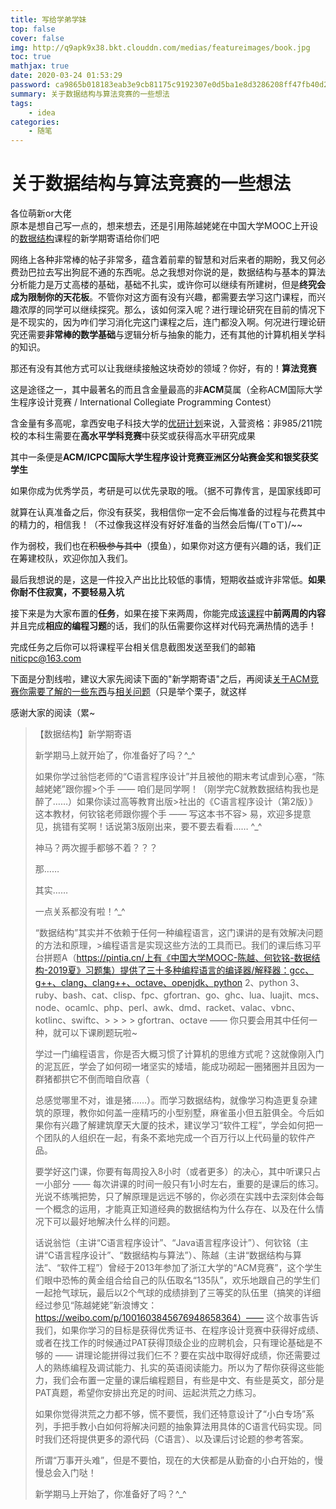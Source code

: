 ```yaml
---
title: 写给学弟学妹
top: false
cover: false
img: http://q9apk9x38.bkt.clouddn.com/medias/featureimages/book.jpg
toc: true
mathjax: true
date: 2020-03-24 01:53:29
password: ca9865b018183eab3e9cb81175c9192307e0d5ba1e8d3286208ff47fb40d24ae
summary: 关于数据结构与算法竞赛的一些想法
tags:
    - idea
categories:
    - 随笔
---
```

# 关于数据结构与算法竞赛的一些想法  
各位萌新or大佬  
原本是想自己写一点的，想来想去，还是引用陈越姥姥在中国大学MOOC上开设的[数据结构](https://www.icourse163.org/course/ZJU-93001)课程的新学期寄语给你们吧

网络上各种非常棒的帖子非常多，蕴含着前辈的智慧和对后来者的期盼，我又何必费劲巴拉去写出狗屁不通的东西呢。总之我想对你说的是，数据结构与基本的算法分析能力是万丈高楼的基础，基础不扎实，或许你可以继续有所建树，但是**终究会成为限制你的天花板**。不管你对这方面有没有兴趣，都需要去学习这门课程，而兴趣浓厚的同学可以继续探究。那么，该如何深入呢？进行理论研究在目前的情况下是不现实的，因为咋们学习消化完这门课程之后，连门都没入啊。何况进行理论研究还需要**非常棒的数学基础**与逻辑分析与抽象的能力，还有其他的计算机相关学科的知识。

那还有没有其他方式可以让我继续接触这块奇妙的领域？你好，有的！**算法竞赛** 

这是途径之一，其中最著名的而且含金量最高的非**ACM**莫属（全称ACM国际大学生程序设计竞赛 / International Collegiate Programming Contest）

含金量有多高呢，拿西安电子科技大学的[优研计划](https://cs.xidian.edu.cn/html/notice/2108.html)来说，入营资格：非985/211院校的本科生需要在**高水平学科竞赛**中获奖或获得高水平研究成果

其中一条便是**ACM/ICPC国际大学生程序设计竞赛亚洲区分站赛金奖和银奖获奖学生**

如果你成为优秀学员，考研是可以优先录取的哦。（据不可靠传言，是国家线即可

就算在认真准备之后，你没有获奖，我相信你一定不会后悔准备的过程与花费其中的精力的，相信我！（不过像我这样没有好好准备的当然会后悔/(ㄒoㄒ)/~~

作为弱校，我们也在~~积极参与其中~~（摸鱼），如果你对这方便有兴趣的话，我们正在筹建校队，欢迎你加入我们。

最后我想说的是，这是一件投入产出比比较低的事情，短期收益或许非常低。**如果你耐不住寂寞，不要轻易入坑**

接下来是为大家布置的**任务**，如果在接下来两周，你能完成[该课程](https://www.icourse163.org/course/ZJU-93001)中**前两周的内容**并且完成**相应的编程习题**的话，我们的队伍需要你这样对代码充满热情的选手！

完成任务之后你可以将课程平台相关信息截图发送至我们的邮箱 niticpc@163.com

下面是分割线啦，建议大家先阅读下面的"新学期寄语"之后，再阅读[关于ACM竞赛你需要了解的一些东西](https://zhuanlan.zhihu.com/p/29598587)与[相关问题](https://www.zhihu.com/question/68073393)（只是举个栗子，就这样

感谢大家的阅读（累~

> 【数据结构】新学期寄语
> 
> 新学期马上就开始了，你准备好了吗？^_^
> 
> 如果你学过翁恺老师的“C语言程序设计”并且被他的期末考试虐到心塞，“陈越姥姥”跟你握>个手 —— 咱们是同学啊！（刚学完C就教数据结构我也是醉了……）如果你读过高等教育出版>社出的《C语言程序设计（第2版）》这本教材，何钦铭老师跟你握个手 —— 写这本书不容> 易，欢迎多提意见，挑错有奖啊！话说第3版刚出来，要不要去看看…… ^_^
> 
> 神马？两次握手都够不着？？？
> 
> 那……
> 
> 其实……
> 
> 一点关系都没有啦！^_^
> 
> “数据结构”其实并不依赖于任何一种编程语言，这门课讲的是有效解决问题的方法和原理，>编程语言是实现这些方法的工具而已。我们的课后练习平台拼题A（https://pintia.cn/上有《中国大学MOOC-陈越、何钦铭-数据结构-2019夏》习题集）提供了三十多种编程语言的编译器/解释器：gcc、g++、clang、clang++、octave、openjdk、python 2、python 3、ruby、bash、cat、clisp、fpc、gfortran、go、ghc、lua、luajit、mcs、node、ocamlc、php、perl、awk、dmd、racket、valac、vbnc、kotlinc、swiftc、> > > > gfortran、octave —— 你只要会用其中任何一种，就可以下课刷题玩啦~
> 
> 学过一门编程语言，你是否大概习惯了计算机的思维方式呢？这就像刚入门的泥瓦匠，学会了如何砌一堵坚实的矮墙，能成功砌起一圈猪圈并且因为一群猪都拱它不倒而暗自欣喜（
> 
> 总感觉哪里不对，谁是猪……）。而学习数据结构，就像学习构造更复杂建筑的原理，教你如何盖一座精巧的小型别墅，麻雀虽小但五脏俱全。今后如果你有兴趣了解建筑摩天大厦的技术，建议学习“软件工程”，学会如何把一个团队的人组织在一起，有条不紊地完成一个百万行以上代码量的软件产品。
> 
> 要学好这门课，你要有每周投入8小时（或者更多）的决心，其中听课只占一小部分 —— 每次讲课的时间一般只有1小时左右，重要的是课后的练习。光说不练嘴把势，只了解原理是远远不够的，你必须在实践中去深刻体会每一个概念的运用，才能真正知道经典的数据结构为什么存在、以及在什么情况下可以最好地解决什么样的问题。
> 
> 话说翁恺（主讲“C语言程序设计”、“Java语言程序设计”）、何钦铭（主讲“C语言程序设计”、“数据结构与算法”）、陈越（主讲“数据结构与算法”、“软件工程”）曾经于2013年参加了浙江大学的“ACM竞赛”，这个学生们眼中恐怖的黄金组合给自己的队伍取名“135队”，欢乐地跟自己的学生们一起抢气球玩，最后以2个气球的成绩排到了三等奖的队伍里（搞笑的详细经过参见“陈越姥姥”新浪博文：https://weibo.com/p/1001603845676948658364）—— 这个故事告诉我们，如果你学习的目标是获得优秀证书、在程序设计竞赛中获得好成绩、或者在找工作的时候通过PAT获得顶级企业的应聘机会，只有理论基础是不够的 —— 讲理论能拼得过我们仨不？要在实战中取得好成绩，你还需要过人的熟练编程及调试能力、扎实的英语阅读能力。所以为了帮你获得这些能力，我们会布置一定量的课后编程题目，有些是中文、有些是英文，部分是PAT真题，希望你安排出充足的时间、运起洪荒之力练习。
> 
> 如果你觉得洪荒之力都不够，慌不要慌，我们还特意设计了“小白专场”系列，手把手教小白如何将解决问题的抽象算法用具体的C语言代码实现。同时我们还将提供更多的源代码（C语言）、以及课后讨论题的参考答案。
> 
> 所谓“万事开头难”，但是不要怕，现在的大侠都是从勤奋的小白开始的，慢慢总会入门哒！
> 
> 新学期马上开始了，你准备好了吗？^_^